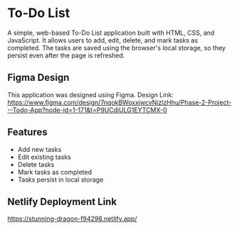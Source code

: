 # To-Do List

A simple, web-based To-Do List application built with HTML, CSS, and JavaScript. It allows users to add, edit, delete, and mark tasks as completed. The tasks are saved using the browser's local storage, so they persist even after the page is refreshed.

## Figma Design

This application was designed using Figma. 
Design Link: https://www.figma.com/design/7nqokBWoxxjwcvNizlzHhu/Phase-2-Project---Todo-App?node-id=1-171&t=P9UCdiULG1EYTCMX-0

## Features

- Add new tasks
- Edit existing tasks
- Delete tasks
- Mark tasks as completed
- Tasks persist in local storage

## Netlify Deployment Link
https://stunning-dragon-f94298.netlify.app/
